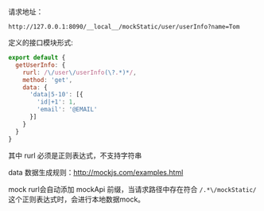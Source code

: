 请求地址：

```
http://127.0.0.1:8090/__local__/mockStatic/user/userInfo?name=Tom
```

定义的接口模块形式:

```javascript
export default {
  getUserInfo: {
    rurl: /\/user\/userInfo(\?.*)*/,
    method: 'get',
    data: {
      'data|5-10': [{
        'id|+1': 1,
        'email': '@EMAIL'
      }]
    }
  }
}
```


其中 rurl 必须是正则表达式，不支持字符串

data 数据生成规则：http://mockjs.com/examples.html

mock rurl会自动添加 mockApi 前缀，当请求路径中存在符合 ```/.*\/mockStatic/``` 这个正则表达式时，会进行本地数据mock。

